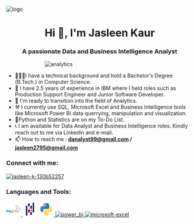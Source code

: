
![logo](https://github.com/Jass-TheAnalyst/Jasleen/blob/main/Github_Banner.gif)
<h1 align="center">Hi 👋, I'm Jasleen Kaur</h1>
<h3 align="center">A passionate Data and Business Intelligence Analyst</h3>
<img align="right" alt="analytics" width="400" src="https://camo.githubusercontent.com/3f59d1cac2491cbae767816c1d0d289adda270c2382b10ad725ec617881f11c1/68747470733a2f2f63646e2e6472696262626c652e636f6d2f75736572732f313531393636302f73637265656e73686f74732f343533363535302f6769726c2d5f2d6c6170746f702e676966">
<p align="left"> <img src="https://komarev.com/ghpvc/?username=jass-theanalyst&label=Profile%20views&color=0e75b6&style=flat" alt="" /> </p>

- 👩🏻‍🎓I have a technical background and hold a Bachelor's Degree (B.Tech.) in Computer Science.
- 🏢 I have 2.5 years of experience in IBM  where I held roles such as Production Support Engineer and Junior Software Developer.
- 👀 I'm ready to transition into the field of Analytics.
- ⚒️ I currently use SQL, Microsoft Excel and Business Intelligence tools like Microsoft Power BI data querrying, manipulation and visualization.
- 📃Python and Statistics are on my To-Do List.
- 📞 I am available for Data Analyst and Business Intelligence roles. Kindly reach out to me via Linkedin and e-mail.
- 📫 How to reach me : **danalyst99@gmail.com / jasleen2795@gmail.com**

<h3 align="left">Connect with me:</h3>
<p align="left">
<a href="https://linkedin.com/in/jasleen-k-130b52257" target="blank"><img align="center" src="https://raw.githubusercontent.com/rahuldkjain/github-profile-readme-generator/master/src/images/icons/Social/linked-in-alt.svg" alt="jasleen-k-130b52257" height="30" width="40" /></a>
</p>

<h3 align="left">Languages and Tools:</h3>
<p align="left">
<a href="https://www.mysql.com/" target="_blank" rel="noreferrer"> <img src="https://raw.githubusercontent.com/devicons/devicon/master/icons/mysql/mysql-original-wordmark.svg" alt="mysql" width="40" height="40"/> </a> <a href="https://pandas.pydata.org/" target="_blank" rel="noreferrer"> <img  src="https://raw.githubusercontent.com/devicons/devicon/2ae2a900d2f041da66e950e4d48052658d850630/icons/pandas/pandas-original.svg" alt="pandas" width="40" height="40"/></a> <a href="https://www.python.org" target="_blank" rel="noreferrer"> <img src="https://raw.githubusercontent.com/devicons/devicon/master/icons/python/python-original.svg" alt="python" width="40" height="40"/> </a> <a href="https://powerbi.microsoft.com" target="_blank" rel="noreferrer"> <img src="https://logos-world.net/wp-content/uploads/2022/02/Power-BI-Logo.png" alt="power_bi" width="40" height="40"/> </a> <a href="https://support.microsoft.com/en-us/excel" target="_blank" rel="noreferrer"> <img src="https://upload.wikimedia.org/wikipedia/commons/thumb/3/34/Microsoft_Office_Excel_%282019%E2%80%93present%29.svg/2203px-Microsoft_Office_Excel_%282019%E2%80%93present%29.svg.png" alt="microsoft-excel" width="40" height="40"/> </a></p> 
 
 

